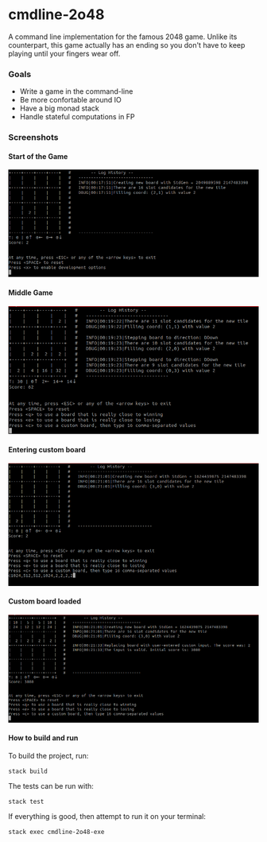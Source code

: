 # cmdline-2o48

A command line implementation for the famous 2048 game. Unlike its counterpart, this game actually has an ending so you don't have to keep playing until your fingers wear off.

### Goals

* Write a game in the command-line
* Be more confortable around IO
* Have a big monad stack
* Handle stateful computations in FP

### Screenshots


#### Start of the Game
![alt text][start-game]

#### Middle Game
![alt text][middle-game]

#### Entering custom board
![alt text][enter-custom-board]

#### Custom board loaded
![alt text][load-custom-board]

#### How to build and run

To build the project, run:

```
stack build
```

The tests can be run with:

```
stack test
```

If everything is good, then attempt to run it on your terminal:

```
stack exec cmdline-2o48-exe
```

[start-game]: https://github.com/lhcopetti/cmdline-2o48/raw/master/doc/start-game.png "Start of the Game"
[middle-game]: https://github.com/lhcopetti/cmdline-2o48/raw/master/doc/middle-game.png "Middle of the Game"
[enter-custom-board]: https://github.com/lhcopetti/cmdline-2o48/raw/master/doc/enter-custom-board.png "Enter custom board"
[load-custom-board]: https://github.com/lhcopetti/cmdline-2o48/raw/master/doc/load-custom-board.png "Load custom board"
